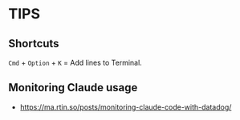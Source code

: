 




# TIPS

## Shortcuts 

`Cmd` + `Option` + `K` = Add lines to Terminal.




## Monitoring Claude usage

- https://ma.rtin.so/posts/monitoring-claude-code-with-datadog/

